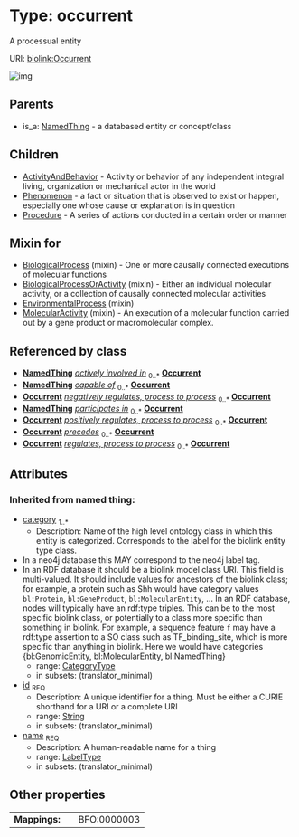 
# Type: occurrent


A processual entity

URI: [biolink:Occurrent](https://w3id.org/biolink/vocab/Occurrent)


![img](http://yuml.me/diagram/nofunky;dir:TB/class/[Procedure],[Phenomenon],[MolecularActivity]uses%20-.->[Occurrent&#124;id(i):string;name(i):label_type;category(i):category_type%20%2B],[EnvironmentalProcess]uses%20-.->[Occurrent],[BiologicalProcessOrActivity]uses%20-.->[Occurrent],[BiologicalProcess]uses%20-.->[Occurrent],[Occurrent]^-[Procedure],[Occurrent]^-[Phenomenon],[Occurrent]^-[ActivityAndBehavior],[NamedThing]^-[Occurrent],[NamedThing],[MolecularActivity],[EnvironmentalProcess],[BiologicalProcessOrActivity],[BiologicalProcess],[ActivityAndBehavior])

## Parents

 *  is_a: [NamedThing](NamedThing.md) - a databased entity or concept/class

## Children

 * [ActivityAndBehavior](ActivityAndBehavior.md) - Activity or behavior of any independent integral living, organization or mechanical actor in the world
 * [Phenomenon](Phenomenon.md) - a fact or situation that is observed to exist or happen, especially one whose cause or explanation is in question
 * [Procedure](Procedure.md) - A series of actions conducted in a certain order or manner

## Mixin for

 * [BiologicalProcess](BiologicalProcess.md) (mixin)  - One or more causally connected executions of molecular functions
 * [BiologicalProcessOrActivity](BiologicalProcessOrActivity.md) (mixin)  - Either an individual molecular activity, or a collection of causally connected molecular activities
 * [EnvironmentalProcess](EnvironmentalProcess.md) (mixin) 
 * [MolecularActivity](MolecularActivity.md) (mixin)  - An execution of a molecular function carried out by a gene product or macromolecular complex.

## Referenced by class

 *  **[NamedThing](NamedThing.md)** *[actively involved in](actively_involved_in.md)*  <sub>0..*</sub>  **[Occurrent](Occurrent.md)**
 *  **[NamedThing](NamedThing.md)** *[capable of](capable_of.md)*  <sub>0..*</sub>  **[Occurrent](Occurrent.md)**
 *  **[Occurrent](Occurrent.md)** *[negatively regulates, process to process](negatively_regulates_process_to_process.md)*  <sub>0..*</sub>  **[Occurrent](Occurrent.md)**
 *  **[NamedThing](NamedThing.md)** *[participates in](participates_in.md)*  <sub>0..*</sub>  **[Occurrent](Occurrent.md)**
 *  **[Occurrent](Occurrent.md)** *[positively regulates, process to process](positively_regulates_process_to_process.md)*  <sub>0..*</sub>  **[Occurrent](Occurrent.md)**
 *  **[Occurrent](Occurrent.md)** *[precedes](precedes.md)*  <sub>0..*</sub>  **[Occurrent](Occurrent.md)**
 *  **[Occurrent](Occurrent.md)** *[regulates, process to process](regulates_process_to_process.md)*  <sub>0..*</sub>  **[Occurrent](Occurrent.md)**

## Attributes


### Inherited from named thing:

 * [category](category.md)  <sub>1..*</sub>
    * Description: Name of the high level ontology class in which this entity is categorized. Corresponds to the label for the biolink entity type class.
 * In a neo4j database this MAY correspond to the neo4j label tag.
 * In an RDF database it should be a biolink model class URI.
This field is multi-valued. It should include values for ancestors of the biolink class; for example, a protein such as Shh would have category values `bl:Protein`, `bl:GeneProduct`, `bl:MolecularEntity`, ...
In an RDF database, nodes will typically have an rdf:type triples. This can be to the most specific biolink class, or potentially to a class more specific than something in biolink. For example, a sequence feature `f` may have a rdf:type assertion to a SO class such as TF_binding_site, which is more specific than anything in biolink. Here we would have categories {bl:GenomicEntity, bl:MolecularEntity, bl:NamedThing}
    * range: [CategoryType](types/CategoryType.md)
    * in subsets: (translator_minimal)
 * [id](id.md)  <sub>REQ</sub>
    * Description: A unique identifier for a thing. Must be either a CURIE shorthand for a URI or a complete URI
    * range: [String](types/String.md)
    * in subsets: (translator_minimal)
 * [name](name.md)  <sub>REQ</sub>
    * Description: A human-readable name for a thing
    * range: [LabelType](types/LabelType.md)
    * in subsets: (translator_minimal)

## Other properties

|  |  |  |
| --- | --- | --- |
| **Mappings:** | | BFO:0000003 |

